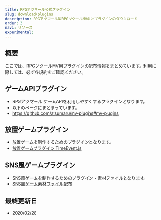 ```yaml
---
title: RPGアツマール公式プラグイン
slug: download/plugins
description: RPGアツマール製RPGツクールMV向けプラグインのダウンロード
order: 3
navi: リソース
experimental: 
---
```

    
## 概要
ここでは、RPGツクールMV用プラグインの配布情報をまとめています。利用に際しては、必ず各規約をご確認ください。
    
## ゲームAPIプラグイン
 - RPGアツマール ゲームAPIを利用しやすくするプラグインとなります。
 - 以下のページにまとまっています。
 - https://github.com/atsumaru/mv-plugins#mv-plugins
    
## 放置ゲームプラグイン
 - 放置ゲームを制作するためのプラグインとなります。
 - [放置ゲームプラグイン TimeEvent.js](https://ch.nicovideo.jp/indies-game/blomaga/ar1273292)
    
## SNS風ゲームプラグイン
 - SNS風ゲームを制作するためのプラグイン・素材ファイルとなります。
 - [SNS風ゲーム素材ファイル配布](http://site.nicovideo.jp/rpgtkool/material/sns_like.html)
    
## 最終更新日
 - 2020/02/28
